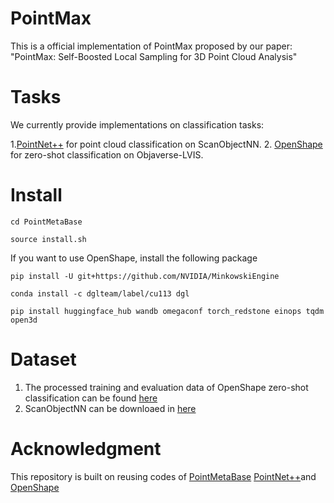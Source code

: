 # PointMax
This is a official implementation of PointMax proposed by our paper:  "PointMax: Self-Boosted Local Sampling for 3D Point Cloud Analysis"

# Tasks
We currently provide implementations on classification tasks:

 1.[PointNet++](./PointNet++) for point cloud classification on ScanObjectNN.
 2. [OpenShape](./OpenShape_code) for zero-shot classification on Objaverse-LVIS.

# Install 
``` 
cd PointMetaBase

source install.sh
```
If you want to use OpenShape, install the following package
```
pip install -U git+https://github.com/NVIDIA/MinkowskiEngine

conda install -c dglteam/label/cu113 dgl

pip install huggingface_hub wandb omegaconf torch_redstone einops tqdm open3d 
```
# Dataset

 1. The processed training and evaluation data  of  OpenShape zero-shot classification can be found [here](https://huggingface.co/datasets/OpenShape/openshape-training-data)
 2.  ScanObjectNN can be downloaed in [here](https://guochengqian.github.io/PointNeXt/examples/scanobjectnn/)
   
   
 # Acknowledgment
 This repository is built on reusing codes of  [PointMetaBase](https://github.com/linhaojia13/PointMetaBase.git) [PointNet++](https://github.com/yanx27/Pointnet_Pointnet2_pytorch.git)and  [OpenShape](https://github.com/Colin97/OpenShape_code.git)
 
 